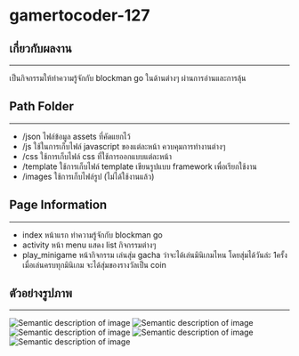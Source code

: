 # gamertocoder-127



## เกี่ยวกับผลงาน
----
เป็นกิจกรรมให้ทำความรู้จักกับ blockman go ในด้านต่างๆ ผ่านการอ่านและการลุ้น

## Path Folder
----
- /json ไฟล์ข้อมูล assets ที่คัดแยกไว้
- /js ใช้ในการเก็บไฟล์ javascript ของแต่ละหน้า ควบคุมการทำงานต่างๆ
- /css ใช้การเก็บไฟล์ css ที่ใช้การออกแบบแต่ละหน้า
 - /template ใช้การเก็บไฟล์ template เขียนรูปแบบ framework เพื่อเรียกใช้งาน
- /images ใช้การเก็บไฟล์รูป (ไม่ได้ใช้งานแล้ว)

## Page Information
----
- index หน้าแรก ทำความรู้จักกับ blockman go
- activity หน้า menu แสดง list กิจกรรมต่างๆ
- play_minigame หน้ากิจกรรม เล่นสุ่ม gacha ว่าจะได้เล่นมินิเกมไหน โดยสุ่มได้วันล่ะ 1ครั้ง เมื่อเล่นครบทุกมินิเกม จะได้สุ่มของรางวัลเป็น coin

## ตัวอย่างรูปภาพ
----
![Semantic description of image](https://i.imgur.com/f4snTPC.png "หน้าแรก")
![Semantic description of image](https://i.imgur.com/fGZ9moT.png "activity page")
![Semantic description of image](https://i.imgur.com/IdyZXee.png "activity page")
![Semantic description of image](https://i.imgur.com/RNiKzbi.png "play_minigame page")
![Semantic description of image](https://i.imgur.com/RfN9E3x.png "download page")